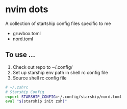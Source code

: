 # nvim dots

A collection of startship config files specific to me

- gruvbox.toml
- nord.toml

## To use ...

1. Check out repo to ~/.config/
2. Set up starship env path in shell rc config file
3. Source shell rc config file

```zsh
# ~/.zshrc
# Starship Config
export STARSHIP_CONFIG=~/.config/starship/nord.toml
eval "$(starship init zsh)"
```
